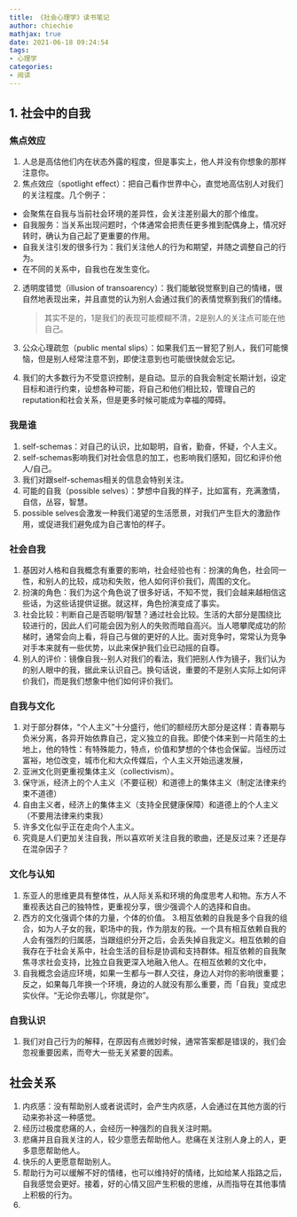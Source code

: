 ```yaml
---
title: 《社会心理学》读书笔记
author: chiechie
mathjax: true
date: 2021-06-18 09:24:54
tags:
- 心理学
categories:
- 阅读
---
```



## 1. 社会中的自我

### 焦点效应

1. 人总是高估他们内在状态外露的程度，但是事实上，他人并没有你想象的那样注意你。
2. 焦点效应（spotlight effect）：把自己看作世界中心，直觉地高估别人对我们的关注程度。几个例子：

- 会聚焦在自我与当前社会环境的差异性，会关注差别最大的那个维度。
- 自我服务：当关系出现问题时，个体通常会把责任更多推到配偶身上，情况好转时，确认为自己起了更重要的作用。
- 自我关注引发的很多行为：我们关注他人的行为和期望，并随之调整自己的行为。
- 在不同的关系中，自我也在发生变化。

2. 透明度错觉（illusion of transoarency）：我们能敏锐觉察到自己的情绪，很自然地表现出来，并且直觉的认为别人会通过我们的表情觉察到我们的情绪。

	> 其实不是的，1是我们的表现可能模糊不清，2是别人的关注点可能在他自己。
3. 公众心理疏忽（public mental slips）：如果我们五一冒犯了别人，我们可能懊恼，但是别人经常注意不到，即使注意到也可能很快就会忘记。
4. 我们的大多数行为不受意识控制，是自动。显示的自我会制定长期计划，设定目标和进行约束，设想各种可能，将自己和他们相比较，管理自己的reputation和社会关系，但是更多时候可能成为幸福的障碍。

### 我是谁

1. self-schemas：对自己的认识，比如聪明，自省，勤奋，怀疑，个人主义。
2. self-schemas影响我们对社会信息的加工，也影响我们感知，回忆和评价他人/自己。
3. 我们对跟self-schemas相关的信息会特别关注。
4. 可能的自我（possible selves）：梦想中自我的样子，比如富有，充满激情，自信，丛容，智慧。
5. possible selves会激发一种我们渴望的生活愿景，对我们产生巨大的激励作用，或促进我们避免成为自己害怕的样子。


### 社会自我

1. 基因对人格和自我概念有重要的影响，社会经验也有：扮演的角色，社会同一性，和别人的比较，成功和失败，他人如何评价我们，周围的文化。
2. 扮演的角色：我们为这个角色说了很多好话，不知不觉，我们会越来越相信这些话，为这些话提供证据。就这样，角色扮演变成了事实。
3. 社会比较：判断自己是否聪明/智慧？通过社会比较。生活的大部分是围绕比较进行的，因此人们可能会因为别人的失败而暗自高兴。当人嗯攀爬成功的阶梯时，通常会向上看，将自己与做的更好的人比。面对竞争时，常常认为竞争对手本来就有一些优势，以此来保护我们业已动摇的自尊。
4. 别人的评价：镜像自我--别人对我们的看法，我们把别人作为镜子，我们认为的别人眼中的我，据此来认识自己。换句话说，重要的不是别人实际上如何评价我们，而是我们想象中他们如何评价我们。

### 自我与文化

1. 对于部分群体，“个人主义”十分盛行，他们的额经历大部分是这样：青春期与负米分离，各异开始依靠自己，定义独立的自我。即使个体来到一片陌生的土地上，他的特性：有特殊能力，特点，价值和梦想的个体也会保留。当经历过富裕，地位改变，城市化和大众传媒后，个人主义开始迅速发展，
2. 亚洲文化则更重视集体主义（collectivism）。
3. 保守派，经济上的个人主义（不要征税）和道德上的集体主义（制定法律来约束不道德）
4. 自由主义者，经济上的集体主义（支持全民健康保障）和道德上的个人主义（不要用法律来约束我）
5. 许多文化似乎正在走向个人主义。
6. 究竟是人们更加关注自我，所以喜欢听关注自我的歌曲，还是反过来？还是存在混杂因子？

### 文化与认知

1. 东亚人的思维更具有整体性，从人际关系和环境的角度思考人和物。东方人不重视表达自己的独特性，更重视分享，很少强调个人的选择和自由。
2. 西方的文化强调个体的力量，个体的价值。
3.相互依赖的自我是多个自我的组合，如为人子女的我，职场中的我，作为朋友的我。一个具有相互依赖自我的人会有强烈的归属感，当跟组织分开之后，会丢失掉自我定义。相互依赖的自我存在于社会关系中，社会生活的目标是协调和支持群体。相互依赖的自我聚焦寻求社会支持，比独立自我更深入地融入他人。在相互依赖的文化中，
4. 自我概念会适应环境，如果一生都与一群人交往，身边人对你的影响很重要；反之，如果每几年换一个环境，身边的人就没有那么重要，而「自我」变成忠实伙伴。“无论你去哪儿，你就是你”。


### 自我认识

1. 我们对自己行为的解释，在原因有点微妙时候，通常答案都是错误的，我们会忽视重要因素，而夸大一些无关紧要的因素。




## 社会关系

1. 内疚感：没有帮助别人或者说谎时，会产生内疚感，人会通过在其他方面的行动来弥补这一种感觉。
2. 经历过极度悲痛的人，会经历一种强烈的自我关注时期。
3. 悲痛并且自我关注的人，较少意愿去帮助他人。悲痛在关注别人身上的人，更多意愿帮助他人。
4. 快乐的人更愿意帮助别人。
5. 帮助行为可以缓解不好的情绪，也可以维持好的情绪，比如给某人指路之后，自我感觉会更好。接着，好的心情又回产生积极的思维，从而指导在其他事情上积极的行为。
6. 
